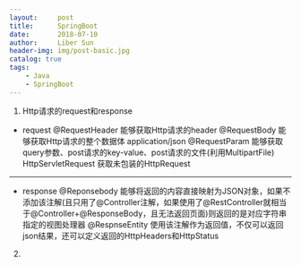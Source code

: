 ```yaml
---
layout:     post
title:      SpringBoot
date:       2018-07-10
author:     Liber Sun
header-img: img/post-basic.jpg
catalog: true
tags:
    - Java
    - SpringBoot
---
```

1. Http请求的request和response
  - request
  @RequestHeader 能够获取Http请求的header
  @RequestBody 能够获取Http请求的整个数据体 application/json
  @RequestParam  能够获取query参数、post请求的key-value、post请求的文件(利用MultipartFile)
  HttpServletRequest 获取未包装的HttpRequest

  -----------------

  - response
  @Reponsebody 能够将返回的内容直接映射为JSON对象，如果不添加该注解(且只用了@Controller注解，如果使用了@RestController就相当于@Controller+@ResponseBody，且无法返回页面)则返回的是对应字符串指定的视图处理器
  @RespnseEntity 使用该注解作为返回值，不仅可以返回json结果，还可以定义返回的HttpHeaders和HttpStatus


2. 
